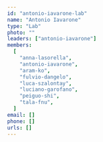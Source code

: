 ```yaml
---
id: "antonio-iavarone-lab"
name: "Antonio Iavarone"
type: "Lab"
photo: ""
leaders: ["antonio-iavarone"]
members:
  [
    "anna-lasorella",
    "antonio-iavarone",
    "aram-ko",
    "fulvio-dangelo",
    "luca-szalontay",
    "luciano-garofano",
    "peiguo-shi",
    "tala-fnu",
  ]
email: []
phone: []
urls: []
---
```

